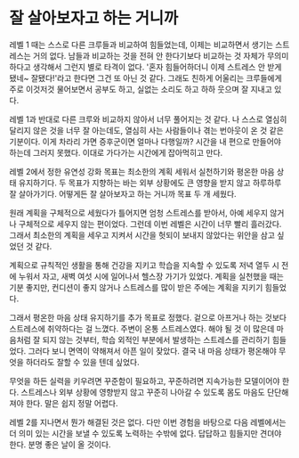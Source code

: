 # 잘 살아보자고 하는 거니까
레벨 1 때는 스스로 다른 크루들과 비교하여 힘들었는데, 이제는 비교하면서 생기는 스트레스는 거의 없다. 남들과 비교하는 것을 전혀 안 한다기보다 비교하는 것 자체가 무의미하다고 생각해서 그런지 별로 타격이 없다. '혼자 힘들어하더니 이제 스트레스 안 받게 됐네~ 잘됐다!'라고 한다면 그건 또 아닌 것 같다. 그래도 친하게 어울리는 크루들에게 주로 이것저것 물어보면서 공부도 하고, 실없는 소리도 하고 하하 웃으며 잘 지내고 있다.

레벨 1과 반대로 다른 크루와 비교하지 않아서 너무 풀어지는 것 같다. 나 스스로 열심히 달리지 않은 것을 너무 잘 아는데도, 열심히 사는 사람들이나 겪는 번아웃이 온 것 같은 기분이다. 이게 차라리 가면 증후군이면 얼마나 다행일까? 시간을 내 편으로 만들어야 하는데 그러지 못했다. 이대로 가다가는 시간에게 잡아먹히고 만다.

레벨 2에서 정한 유연성 강화 목표는 최소한의 계획 세워서 실천하기와 평온한 마음 상태 유지하기다. 두 목표가 지향하는 바는 외부 상황에도 큰 영향을 받지 않고 하루하루 잘 살아가기다. 어떻게든 잘 살아보자고 하는 거니까 목표 두 개 세웠다.

원래 계획을 구체적으로 세웠다가 틀어지면 엄청 스트레스를 받아서, 아예 세우지 않거나 구체적으로 세우지 않는 편이었다. 그런데 이번 레벨은 시간이 너무 빨리 흘러갔다. 그래서 최소한의 계획을 세우고 지켜서 시간을 헛되이 보내지 않았다는 위안을 삼고 싶었던 것 같다.

계획으로 규칙적인 생활을 통해 건강을 지키고 학습을 지속할 수 있도록 저녁 열두 시 전에 누워서 자고, 새벽 여섯 시에 일어나서 헬스장 가기가 있었다. 계획을 실천했을 때는 기분 좋지만, 컨디션이 좋지 않거나 스트레스를 많이 받은 주에는 계획을 지키기 힘들었다.

그래서 평온한 마음 상태 유지하기를 추가 목표로 정했다. 겉으로 아프거나 하는 것보다 스트레스에 취약하다는 걸 느꼈다. 주변이 온통 스트레스였다. 해야 될 것 이 많은데 마음처럼 잘 되지 않는 것부터, 학습 외적인 부분에서 발생하는 스트레스를 관리하기 힘들었다. 그러다 보니 면역이 약해져서 아픈 일이 잦았다. 결국 내 마음 상태가 평온해야 무엇을 하더라도 잘할 수 있을 텐데 싶었다.

무엇을 하든 실력을 키우려면 꾸준함이 필요하고, 꾸준하려면 지속가능한 모델이어야 한다. 스트레스나 외부 상황에 영향받지 않고 꾸준히 나아갈 수 있도록 몸도 마음도 단단해져야 한다. 말은 쉽지 정말 어렵다.

레벨 2를 지나면서 뭔가 해결된 것은 없다. 다만 이번 경험을 바탕으로 다음 레벨에서는 더 의미 있는 시간을 보낼 수 있도록 노력하는 수밖에 없다. 답답하고 힘들지만 견뎌야 한다. 분명 좋은 날이 올 것이다.
